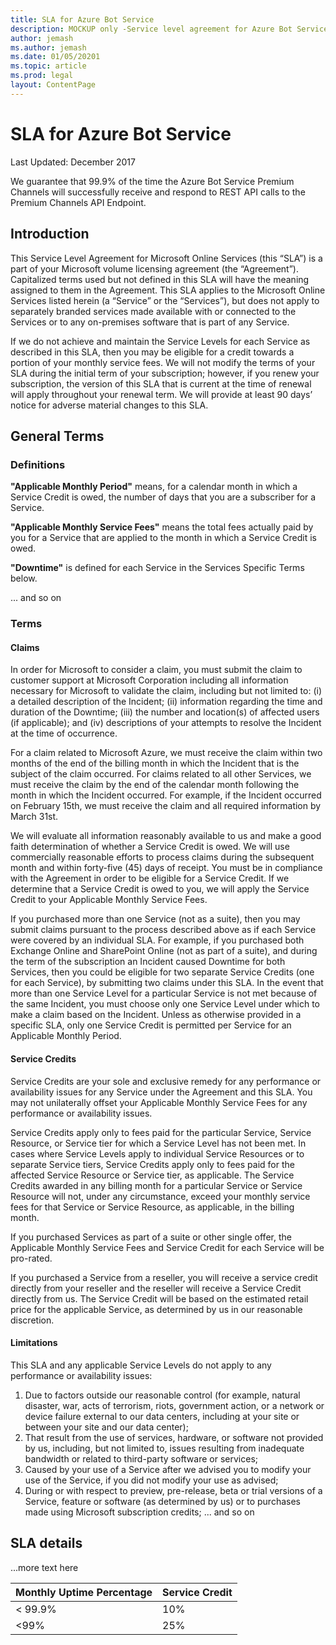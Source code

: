 ```yaml
---
title: SLA for Azure Bot Service
description: MOCKUP only -Service level agreement for Azure Bot Service
author: jemash
ms.author: jemash
ms.date: 01/05/20201
ms.topic: article
ms.prod: legal
layout: ContentPage
---
```


# SLA for Azure Bot Service

Last Updated: December 2017

We guarantee that 99.9% of the time the Azure Bot Service Premium Channels will successfully receive and respond to REST API calls to the Premium Channels API Endpoint.

## Introduction

This Service Level Agreement for Microsoft Online Services (this “SLA”) is a part of your Microsoft volume licensing agreement (the “Agreement”). Capitalized terms used but not defined in this SLA will have the meaning assigned to them in the Agreement. This SLA applies to the Microsoft Online Services listed herein (a “Service” or the “Services”), but does not apply to separately branded services made available with or connected to the Services or to any on-premises software that is part of any Service.

If we do not achieve and maintain the Service Levels for each Service as described in this SLA, then you may be eligible for a credit towards a portion of your monthly service fees. We will not modify the terms of your SLA during the initial term of your subscription; however, if you renew your subscription, the version of this SLA that is current at the time of renewal will apply throughout your renewal term. We will provide at least 90 days’ notice for adverse material changes to this SLA.

## General Terms

### Definitions

**"Applicable Monthly Period"** means, for a calendar month in which a Service Credit is owed, the number of days that you are a subscriber for a Service.

**"Applicable Monthly Service Fees"** means the total fees actually paid by you for a Service that are applied to the month in which a Service Credit is owed.

**"Downtime"** is defined for each Service in the Services Specific Terms below.

... and so on

### Terms

#### Claims

In order for Microsoft to consider a claim, you must submit the claim to customer support at Microsoft Corporation including all information necessary for Microsoft to validate the claim, including but not limited to: (i) a detailed description of the Incident; (ii) information regarding the time and duration of the Downtime; (iii) the number and location(s) of affected users (if applicable); and (iv) descriptions of your attempts to resolve the Incident at the time of occurrence.

For a claim related to Microsoft Azure, we must receive the claim within two months of the end of the billing month in which the Incident that is the subject of the claim occurred. For claims related to all other Services, we must receive the claim by the end of the calendar month following the month in which the Incident occurred. For example, if the Incident occurred on February 15th, we must receive the claim and all required information by March 31st.

We will evaluate all information reasonably available to us and make a good faith determination of whether a Service Credit is owed. We will use commercially reasonable efforts to process claims during the subsequent month and within forty-five (45) days of receipt. You must be in compliance with the Agreement in order to be eligible for a Service Credit. If we determine that a Service Credit is owed to you, we will apply the Service Credit to your Applicable Monthly Service Fees.

If you purchased more than one Service (not as a suite), then you may submit claims pursuant to the process described above as if each Service were covered by an individual SLA. For example, if you purchased both Exchange Online and SharePoint Online (not as part of a suite), and during the term of the subscription an Incident caused Downtime for both Services, then you could be eligible for two separate Service Credits (one for each Service), by submitting two claims under this SLA. In the event that more than one Service Level for a particular Service is not met because of the same Incident, you must choose only one Service Level under which to make a claim based on the Incident. Unless as otherwise provided in a specific SLA, only one Service Credit is permitted per Service for an Applicable Monthly Period.

#### Service Credits

Service Credits are your sole and exclusive remedy for any performance or availability issues for any Service under the Agreement and this SLA. You may not unilaterally offset your Applicable Monthly Service Fees for any performance or availability issues.

Service Credits apply only to fees paid for the particular Service, Service Resource, or Service tier for which a Service Level has not been met. In cases where Service Levels apply to individual Service Resources or to separate Service tiers, Service Credits apply only to fees paid for the affected Service Resource or Service tier, as applicable. The Service Credits awarded in any billing month for a particular Service or Service Resource will not, under any circumstance, exceed your monthly service fees for that Service or Service Resource, as applicable, in the billing month.

If you purchased Services as part of a suite or other single offer, the Applicable Monthly Service Fees and Service Credit for each Service will be pro-rated.

If you purchased a Service from a reseller, you will receive a service credit directly from your reseller and the reseller will receive a Service Credit directly from us. The Service Credit will be based on the estimated retail price for the applicable Service, as determined by us in our reasonable discretion.

#### Limitations

This SLA and any applicable Service Levels do not apply to any performance or availability issues:

1. Due to factors outside our reasonable control (for example, natural disaster, war, acts of terrorism, riots, government action, or a network or device failure external to our data centers, including at your site or between your site and our data center);
1. That result from the use of services, hardware, or software not provided by us, including, but not limited to, issues resulting from inadequate bandwidth or related to third-party software or services;
1. Caused by your use of a Service after we advised you to modify your use of the Service, if you did not modify your use as advised;
1. During or with respect to preview, pre-release, beta or trial versions of a Service, feature or software (as determined by us) or to purchases made using Microsoft subscription credits;
... and so on

## SLA details

...more text here

|**Monthly Uptime Percentage**  |**Service Credit**  |
|---------|---------|
|< 99.9%  |   10%   |
|<99%     |   25%   |
